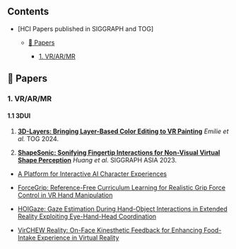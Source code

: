 ## Contents



- [HCI Papers published in SIGGRAPH and TOG]

  - [📜 Papers](#-papers)
 
    - [1. VR/AR/MR](#1-VRARMR-papers)
   

## 📜 Papers

### 1. VR/AR/MR

#### 1.1 3DUI

1. [**3D-Layers: Bringing Layer-Based Color Editing to VR Painting**](https://www-sop.inria.fr/reves/Basilic/2024/YCSB24/3DLayers-%20Bringing%20Layer-Based%20Color%20Editing%20to%20VR%20Painting.pdf) _Emilie et al._ TOG 2024.

2. [**ShapeSonic: Sonifying Fingertip Interactions for Non-Visual Virtual Shape Perception**](https://cragl.cs.gmu.edu/shapesonic/) _Huang et al._ SIGGRAPH ASIA 2023.

* [A Platform for Interactive AI Character Experiences](https://dl.acm.org/doi/10.1145/3721238.3730762)
    
* [ForceGrip: Reference-Free Curriculum Learning for Realistic Grip Force Control in VR Hand Manipulation](https://dl.acm.org/doi/pdf/10.1145/3721238.3730738)
    
* [HOIGaze: Gaze Estimation During Hand-Object Interactions in Extended Reality Exploiting Eye-Hand-Head Coordination](https://dl.acm.org/doi/pdf/10.1145/3721238.3730692)
    
* [VirCHEW Reality: On-Face Kinesthetic Feedback for Enhancing Food-Intake Experience in Virtual Reality](https://dl.acm.org/doi/10.1145/3721238.3730694)





